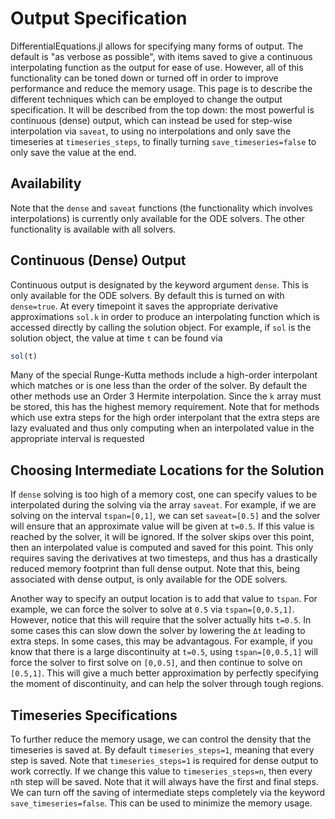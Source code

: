 # Output Specification

DifferentialEquations.jl allows for specifying many forms of output. The default
is "as verbose as possible", with items saved to give a continuous interpolating
function as the output for ease of use. However, all of this functionality can
be toned down or turned off in order to improve performance and reduce the memory
usage. This page is to describe the different techniques which can be employed
to change the output specification. It will be described from the top down: the
most powerful is continuous (dense) output, which can instead be used for step-wise
interpolation via `saveat`, to using no interpolations and only save the timeseries
at `timeseries_steps`, to finally turning `save_timeseries=false` to only save the
value at the end.

## Availability

Note that the `dense` and `saveat` functions (the functionality which involves interpolations)
is currently only available for the ODE solvers. The other functionality is available
with all solvers.

## Continuous (Dense) Output

Continuous output is designated by the keyword argument `dense`. This is only available
for the ODE solvers.  By default this is turned on with `dense=true`. At every timepoint
it saves the appropriate derivative approximations `sol.k` in order to produce an
interpolating function which is accessed directly by calling the solution object.
For example, if `sol` is the solution object, the value at time `t` can be found via

```julia
sol(t)
```

Many of the special Runge-Kutta methods include a high-order interpolant which
matches or is one less than the order of the solver. By default the other methods
use an Order 3 Hermite interpolation. Since the `k` array must be stored, this
has the highest memory requirement. Note that for methods which use extra steps
for the high order interpolant that the extra steps are lazy evaluated and thus
only computing when an interpolated value in the appropriate interval is requested

## Choosing Intermediate Locations for the Solution

If `dense` solving is too high of a memory cost, one can specify values to be
interpolated during the solving via the array `saveat`. For example, if we are
solving on the interval `tspan=[0,1]`, we can set `saveat=[0.5]` and the solver
will ensure that an approximate value will be given at `t=0.5`. If this value is
reached by the solver, it will be ignored. If the solver skips over this point,
then an interpolated value is computed and saved for this point. This only requires
saving the derivatives at two timesteps, and thus has a drastically reduced memory
footprint than full dense output. Note that this, being associated with dense output,
is only available for the ODE solvers.

Another way to specify an output location is to add that value to `tspan`. For example,
we can force the solver to solve at `0.5` via `tspan=[0,0.5,1]`. However, notice that
this will require that the solver actually hits `t=0.5`. In some cases this can slow
down the solver by lowering the `Δt` leading to extra steps. In some cases, this may
be advantagous. For example, if you know that there is a large discontinuity at
`t=0.5`, using `tspan=[0,0.5,1]` will force the solver to first solve on `[0,0.5]`,
and then continue to solve on `[0.5,1]`. This will give a much better approximation
by perfectly specifying the moment of discontinuity, and can help the solver through
tough regions.

## Timeseries Specifications

To further reduce the memory usage, we can control the density that the timeseries
is saved at. By default `timeseries_steps=1`, meaning that every step is saved.
Note that `timeseries_steps=1` is required for dense output to work correctly.
If we change this value to `timeseries_steps=n`, then every `n`th step will be
saved. Note that it will always have the first and final steps. We can turn off
the saving of intermediate steps completely via the keyword `save_timeseries=false`.
This can be used to minimize the memory usage.
